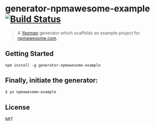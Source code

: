 # generator-npmawesome-example [![Build Status](https://travis-ci.org/npmawesome/generator-npmawesome-example.svg?branch=master)](https://travis-ci.org/npmawesome/generator-npmawesome-example)

> A [Yeoman](http://yeoman.io) generator which scaffolds an example project for [npmawesome.com](http://npmawesome.com).

## Getting Started

    npm install -g generator-npmawesome-example

## Finally, initiate the generator:

```bash
$ yo npmawesome-example
```

## License

MIT